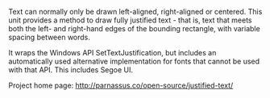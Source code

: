 Text can normally only be drawn left-aligned, right-aligned or centered. This unit provides a method to draw fully justified text - that is, text that meets both the left- and right-hand edges of the bounding rectangle, with variable spacing between words.

It wraps the Windows API SetTextJustification, but includes an automatically used alternative implementation for fonts that cannot be used with that API. This includes Segoe UI.

Project home page: http://parnassus.co/open-source/justified-text/